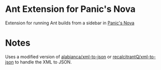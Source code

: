 # Ant Extension for Panic's Nova

Extension for running Ant builds from a sidebar in [Panic's Nova](https://nova.app/)

# Notes

Uses a modified version of [alabianca/xml-to-json](https://github.com/alabianca/xml-to-json) or [recalcitrantQ/xml-to-json](https://github.com/recalcitrantQ/xml-to-json/commits/master/) to handle the XML to JSON.
